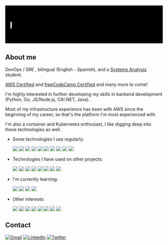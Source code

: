 ![](https://github.com/mdorante/mdorante/blob/master/gifs/GitHub_Profile.gif)

## About me

DevOps / SRE , bilingual (English - Spanish), and a [Systems Analysis](https://www.istea.edu.ar/tecnicatura-superior-en-analisis-de-sistemas) student.

[AWS Certified](https://www.youracclaim.com/badges/63289c22-b1ee-4711-8bb8-39fc5dd77df3) and [freeCodeCamp Certified](https://www.freecodecamp.org/certification/mdorante/javascript-algorithms-and-data-structures) and many more to come!

I'm highly interested in further developing my skills in backend development (Python, Go, JS/Node.js, C#/.NET, Java).

Most of my infrastructure experience has been with AWS since the beginning of my career, so that's the platform I'm most experienced with. 

I'm also a container and Kubernetes enthusiast, I like digging deep into these technologies as well.

- Some technologies I use regularly:

  ![](http://img.shields.io/badge/-Linux-black?style=flat-square&logo=linux) ![](https://img.shields.io/badge/-AWS-cc7d17?style=flat-square&logo=amazon-aws) ![](https://img.shields.io/badge/-Python-cda71a?style=flat-square&logo=python) ![](https://img.shields.io/badge/-Ansible-black?style=flat-square&logo=ansible) ![](https://img.shields.io/badge/-Docker-black?style=flat-square&logo=docker) ![](http://img.shields.io/badge/-Kubernetes-black?style=flat-square&logo=kubernetes) ![](http://img.shields.io/badge/-Terraform-4b17cc?style=flat-square&logo=terraform) ![](https://img.shields.io/badge/-Jenkins-black?style=flat-square&logo=jenkins&logoColor=white) ![](https://img.shields.io/badge/-Git-black?style=flat-square&logo=git) ![](http://img.shields.io/badge/-GitHub-black?style=flat-square&logo=github)

- Technologies I have used on other projects:

  ![](http://img.shields.io/badge/-HTML-black?style=flat-square&logo=HTML5) ![](http://img.shields.io/badge/-CSS-black?style=flat-square&logo=CSS3) ![](http://img.shields.io/badge/-JavaScript-black?style=flat-square&logo=JavaScript) ![](http://img.shields.io/badge/-Node.js-black?style=flat-square&logo=node.js) ![](http://img.shields.io/badge/-Serverless-black?style=flat-square&logo=serverless) ![](http://img.shields.io/badge/-GitLab-0f3460?style=flat-square&logo=gitlab) ![](http://img.shields.io/badge/-MySQL-0f3460?style=flat-square&logo=mysql&logoColor=white) ![](http://img.shields.io/badge/-Flask-black?style=flat-square&logo=flask&logoColor=white)

- I'm currently learning:

  ![](http://img.shields.io/badge/-Go-3e4043?style=flat-square&logo=go) ![](http://img.shields.io/badge/-C%20Sharp-4b17cc?style=flat-square&logo=c-sharp) ![](http://img.shields.io/badge/-.NET-4b17cc?style=flat-square&logo=.net) ![](http://img.shields.io/badge/-MS%20SQL-purple?style=flat-square&logo=microsoft-sql-server)

- Other interests:

  ![](https://img.shields.io/badge/-Java-043c90?style=flat-square&logo=java) ![](http://img.shields.io/badge/-Kotlin-043c90?style=flat-square&logo=kotlin) ![](http://img.shields.io/badge/-Flutter-blue?style=flat-square&logo=flutter) ![](http://img.shields.io/badge/-Android-black?style=flat-square&logo=android) ![](http://img.shields.io/badge/-PostgreSQL-blue?style=flat-square&logo=postgresql) ![](http://img.shields.io/badge/-MongoDB-147115?style=flat-square&logo=mongodb) ![](http://img.shields.io/badge/-Kafka-black?style=flat-square&logo=apache-kafka) ![](http://img.shields.io/badge/-Azure-141971?style=flat-square&logo=microsoft-azure)

## Contact

[![Gmail](https://img.shields.io/badge/-GMAIL-D14836?style=for-the-badge&logo=gmail&logoColor=white)](mailto:mdorante10@gmail.com) [![LinkedIn](https://img.shields.io/badge/-LINKEDIN-0077B5?style=for-the-badge&logo=linkedin&logoColor=white)](https://www.linkedin.com/in/manuel-dorante-750181153/) [![Twitter](https://img.shields.io/badge/-Twitter-0077B5?style=for-the-badge&logo=twitter&logoColor=white)](https://twitter.com/mdorante10)

